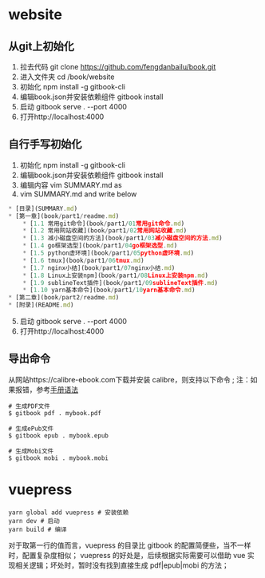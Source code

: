 # website
## 从git上初始化
1. 拉去代码 git clone https://github.com/fengdanbailu/book.git
2. 进入文件夹 cd /book/website
3. 初始化 npm install -g gitbook-cli
4. 编辑book.json并安装依赖组件 gitbook install
5. 启动 gitbook serve . --port 4000
6. 打开http://localhost:4000

## 自行手写初始化
1. 初始化 npm install -g gitbook-cli
2. 编辑book.json并安装依赖组件 gitbook install
3. 编辑内容 vim SUMMARY.md as
4. vim SUMMARY.md and write below
``` javascript
* [目录](SUMMARY.md)
* [第一章](book/part1/readme.md)
    * [1.1 常用git命令](book/part1/01常用git命令.md)
    * [1.2 常用网站收藏](book/part1/02常用网站收藏.md)
    * [1.3 减小磁盘空间的方法](book/part1/03减小磁盘空间的方法.md)
    * [1.4 go框架选型](book/part1/04go框架选型.md)
    * [1.5 python虚环境](book/part1/05python虚环境.md)
    * [1.6 tmux](book/part1/06tmux.md)
    * [1.7 nginx小结](book/part1/07nginx小结.md)
    * [1.8 Linux上安装npm](book/part1/08Linux上安装npm.md)
    * [1.9 sublineText插件](book/part1/09sublineText插件.md)
    * [1.10 yarn基本命令](book/part1/10yarn基本命令.md)    
* [第二章](book/part2/readme.md)
* [附录](README.md)
```
5. 启动 gitbook serve . --port 4000
6. 打开http://localhost:4000

## 导出命令
从网站https://calibre-ebook.com下载并安装 calibre，则支持以下命令 ;
注：如果报错，参考[手册](http://gitbook.wiliam.me/ebookandpdf.html)[语法](https://chrisniael.gitbooks.io/gitbook-documentation/content/format/markdown.html)
```
# 生成PDF文件
$ gitbook pdf . mybook.pdf

# 生成ePub文件
$ gitbook epub . mybook.epub

# 生成Mobi文件
$ gitbook mobi . mybook.mobi
```

# vuepress
```
yarn global add vuepress # 安装依赖
yarn dev # 启动
yarn build # 编译
```

 对于取第一行的值而言，vuepress 的目录比 gitbook 的配置简便些，当不一样时，配置复杂度相似；
 vuepress 的好处是，后续根据实际需要可以借助 vue 实现相关逻辑；坏处时，暂时没有找到直接生成 pdf|epub|mobi 的方法；

